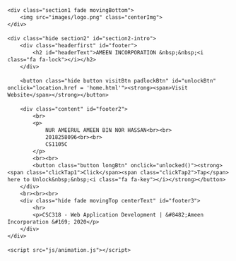 <!DOCTYPE html>
<html>
<head>
	<title>Ameen Inc.</title>
	<meta name="viewport" content="width=device-width, initial-scale=1">
	<link rel = "icon" href = "images/tabImage.png" type = "image/x-icon"> 
	<link rel="stylesheet" type="text/css" href="css/style-intro.css">
	<link rel="stylesheet" type="text/css" href="css/transition.css">
	<link rel="stylesheet" href="https://cdnjs.cloudflare.com/ajax/libs/font-awesome/4.7.0/css/font-awesome.min.css">
</head>
<body class="backgroundImg">

	<div class="section1 fade movingBottom">
		<img src="images/logo.png" class="centerImg">
	</div>

	<div class="hide section2" id="section2-intro">
		<div class="headerfirst" id="footer">
			<h2 id="headerText">AMEEN INCORPORATION &nbsp;&nbsp;<i class="fa fa-lock"></i></h2>
		</div>

		<button class="hide button visitBtn padlockBtn" id="unlockBtn" onclick="location.href = 'home.html'"><strong><span>Visit Website</span></strong></button>

		<div class="content" id="footer2">
			<br>
			<p>
				NUR AMEERUL AMEEN BIN NOR HASSAN<br><br>
				2018258096<br><br>
				CS1105C
			</p>
			<br><br>
		  	<button class="button longBtn" onclick="unlocked()"><strong><span class="clickTap1">Click</span><span class="clickTap2">Tap</span> here to Unlock&nbsp;&nbsp;<i class="fa fa-key"></i></strong></button>
		</div>
		<br><br><br>
		<div class="hide fade movingTop centerText" id="footer3">
			<hr>
			<p>CSC318 - Web Application Development | &#8482;Ameen Incorporation &#169; 2020</p>
		</div>
	</div>

	<script src="js/animation.js"></script>

</body>
</html>
